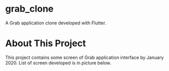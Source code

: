 # grab_clone

A Grab application clone developed with Flutter.

# About This Project

This project contains some screen of Grab application interface by January 2020. List of screen developed is in picture below.
